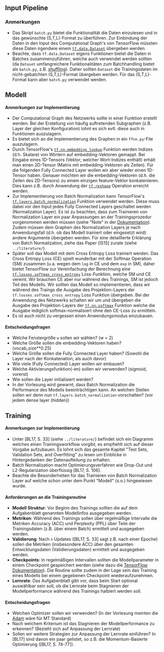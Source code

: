 ## Input Pipeline

### Anmerkungen
* Das Skript ```batch.py``` bietet die Funktionalität die Daten einzulesen und in das gewünschte (S,T,L)-Format zu überführen.
Zur Einbindung der Daten in den Input des Computational Graph's von TensorFlow müssten diese Daten irgendwie einem 
[```tf.data.Dataset```](https://www.tensorflow.org/api_docs/python/tf/data/Dataset) übergeben werden.
* Beachte, dass ```tf.data.Dataset``` eigens Funktionen bietet die Daten in Batches zusammenzuführen, welche auch
verwendet werden sollten (da ```Dataset``` umfangreichere Funktionalitäten zum Batchhandling bietet als ```batch.py```,
z.B. [shuffling](https://www.tensorflow.org/api_docs/python/tf/data/Dataset#shuffle)). Daher sollten ```Dataset``` 
die Trainingsdaten im nicht-gebatchten (S,T,L)-Format übergeben werden. Für das (S,T,L)-Format kann aber ```batch.py```
verwendet werden.


## Modell

#### Anmerkungen zur Implementierung

* Der Computational Graph des Netzwerks sollte in einer Funktion erstellt werden. Bei der Erstellung von häufig auftretenden
Subgraphen (z.B. Layer der gleichen Konfiguration) lohnt es sich evtl. diese auch in Funktionen auszulagern.
* Es bietet sich an die Implementierung des Graphen in ein ```ffnn.py```-File auszulagern.
* Durch TensorFlow's [```tf.nn.embedding_lookup```](https://www.tensorflow.org/api_docs/python/tf/nn/embedding_lookup) 
Funktion werden Indizes (d.h. Skalare) von Wörtern auf embedding-Vektoren gemappt. Bei Eingabe eines 1D-Tensors (Vektor,
welcher Wort-Indizes enthält) erhält man einen 2D-Tensor (Matrix mit embedding-Vektoren als Zeilen). Für die folgenden
Fully Connected Layer wollen wir aber wieder einen 1D-Tensor haben. Genauer möchten wir die embedding-Vektoren (d.h. die
Zeilen des 2D-Tensors) zu einem einzigen feature-Vektor konkatenieren. Dies kann z.B. durch Anwendung der 
[```tf.reshape```](https://www.tensorflow.org/api_docs/python/tf/reshape) Operation erreicht werden.
* Zur Implementierung von Batch Normalization kann TensorFlow's 
[```tf.layers.batch_normalization```](https://www.tensorflow.org/api_docs/python/tf/layers/batch_normalization) Funktion
verwendet werden. Diese muss dabei vor den Input jedes Fully Connected Layers geschaltet werden (Normalization Layer).
Es ist zu beachten, dass zum Trainieren von Normalization Layer ein paar Anpassungen an der Trainingsprozedur vorgenommen
werden müssen (siehe "Note" in der [Dokumentation](https://www.tensorflow.org/api_docs/python/tf/layers/batch_normalization)).
Zudem müssen dem Graphen des Normalization Layers je nach Anwendungsfall (d.h. ob das Modell trainiert oder eingesetzt
wird) andere Argumente übergeben werden. Für eine detaillierte Erklärung von Batch Normalization, ziehe das Paper [IS15]
zurate (siehe ```../literature/```).
* Später soll das Modell mit dem Cross Entropy Loss trainiert werden. Das Cross Entropy Loss (CE) spielt wunderbar mit
der Softmax Operation (SM) zusammen (u.a. wegen dem ```log``` in CE und dem ```exp``` in SM), daher bietet TensorFlow
zur Vereinfachung der Berechnung eine 
[```tf.losses.softmax_cross_entropy```](https://www.tensorflow.org/api_docs/python/tf/losses/softmax_cross_entropy)
Loss-Funktion, welche SM und CE vereint. Wir brauchen CE aber nur während des Trainings, SM ist jedoch Teil des Modells.
Wir sollten das Modell so implementieren, dass wir während des Traings die Ausgabe des Projektion-Layers der 
```tf.losses.softmax_cross_entropy``` Loss Funktion übergeben. Bei der Anwendung des Netzwerks schalten wir um und übergeben
die Ausgabe des Projektion-Layers der [```tf.nn.softmax```](https://www.tensorflow.org/api_docs/python/tf/nn/softmax)
Funktion welche die Ausgabe lediglich softmax-normalisiert ohne den CE-Loss zu ermitteln.
* Es ist auch nicht zu vergessen einen Anwendungsmodus einzubauen.

#### Entscheidungsfragen

* Welche Fenstergröße ```w``` sollen wir wählen? (w = 2)
* Welche Größe sollen die embedding-Vektoren haben? (vocab_size**0.25)
* Welche Größe sollen die Fully Connected Layer haben? (Sowohl die Layer nach der Konkatenation, als auch davor)
* Wie viele (Fully Connected) Layer wollen wir einbauen?
* Welche Aktivierungsfunktion(-en) sollen wir verwenden? (sigmoid, vorerst)
* Wie sollen die Layer initialisiert werden?
* In der Vorlesung wird gewarnt, dass Batch Normalization die Performance des Modells beeinträchtigen kann. An welchen
Stellen sollen wir denn nun ```tf.layers.batch_normalization``` vorschalten? (vor jedem dense layer (hidden))


## Training

#### Anmerkungen zur Implementierung

* Unter [BL17, S. 33] (siehe ```../literature/```) befindet sich ein Diagramm welches einen Trainingsworkflow vorgibt,
es empfiehlt sich auf dieser Vorgabe aufzubauen. Es lohnt sich das gesamte Kapitel "Test Sets, Validation Sets, and 
Overfitting" zu lesen um Einblicke in Hintergedanken der Datenaufteilung zu erhalten.
* Batch Normalization macht Optimierungsverfahren wie Drop-Out und L2-Regularization überflüssig [BL17, S. 106].
* Beachte die Besonderheiten für das Trainieren von Batch Normalization Layer auf welche schon unter dem Punkt "Modell"
(s.o.) hingewiesen wurde.

#### Anforderungen an die Trainingsroutine

* **Modell Struktur**: Vor Beginn des Trainings sollten die auf dem Aufgabenblatt genannten Modellinfos ausgegeben werden.
* **Metriken**: Während des Trainings sollen über regelmäßige Intervalle die Metriken Accuracy (ACC) und Perplexity (PPL)
über Teile der Trainingsdaten (z.B. über einem Batch) ermittelt und ausgegeben werden.
* **Validierung**: Nach ```n``` Updates ([BL17, S. 33] sagt z.B. nach einer Epoche) sollen die Metriken (insbesondere ACC) über 
den gesamten Entwicklungsdaten (Validierungsdaten) ermittelt und ausgegeben werden.
* **Checkpoints**: In regelmäßigen Intervallen sollten die Modellparameter in einem Checkpoint gespeichert werden (siehe
dazu die [TensorFlow Dokumentation](https://www.tensorflow.org/guide/saved_model)). Die Routine sollte zudem in der Lage
sein das Training eines Modells bei einem gegebenen Checkpoint wiederaufzunehmen.
* **Lernrate**: Das Aufgabenblatt gibt vor, dass beim Start optional auswählbar sein soll, ob die Lernrate beim Stagnieren
der Modellperformance während des Trainings halbiert werden soll.

#### Entscheidungsfragen

* Welchen Optimizer sollen wir verwenden? (In der Vorlesung meinten die 
[Adam](https://www.tensorflow.org/api_docs/python/tf/train/AdamOptimizer) wäre für MT Standard)
* Nach welchem Kriterium ist das Stagnieren der Modellperformance zu erkennen? (Bezieht sich auf Anpassung der Lernrate)
* Sollen wir weitere Strategien zur Anpassung der Lernrate einführen? In [BL17] sind davon ein paar gelistet, so z.B. 
die Momentum-Basierte Optimierung ([BL17, S. 74-77]).